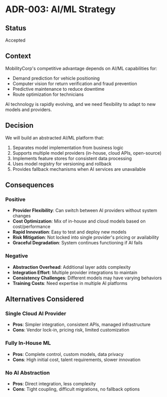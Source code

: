 # ADR-003: AI/ML Strategy

## Status
Accepted

## Context
MobilityCorp's competitive advantage depends on AI/ML capabilities for:
- Demand prediction for vehicle positioning
- Computer vision for return verification and fraud prevention
- Predictive maintenance to reduce downtime
- Route optimization for technicians

AI technology is rapidly evolving, and we need flexibility to adapt to new models and providers.

## Decision
We will build an abstracted AI/ML platform that:
1. Separates model implementation from business logic
2. Supports multiple model providers (in-house, cloud APIs, open-source)
3. Implements feature stores for consistent data processing
4. Uses model registry for versioning and rollback
5. Provides fallback mechanisms when AI services are unavailable

## Consequences

### Positive
- **Provider Flexibility**: Can switch between AI providers without system changes
- **Cost Optimization**: Mix of in-house and cloud models based on cost/performance
- **Rapid Innovation**: Easy to test and deploy new models
- **Risk Mitigation**: Not locked into single provider's pricing or availability
- **Graceful Degradation**: System continues functioning if AI fails

### Negative
- **Abstraction Overhead**: Additional layer adds complexity
- **Integration Effort**: Multiple provider integrations to maintain
- **Consistency Challenges**: Different models may have varying behaviors
- **Training Costs**: Need expertise in multiple AI platforms

## Alternatives Considered

### Single Cloud AI Provider
- **Pros**: Simpler integration, consistent APIs, managed infrastructure
- **Cons**: Vendor lock-in, pricing risk, limited customization

### Fully In-House ML
- **Pros**: Complete control, custom models, data privacy
- **Cons**: High initial cost, talent requirements, slower innovation

### No AI Abstraction
- **Pros**: Direct integration, less complexity
- **Cons**: Tight coupling, difficult migrations, no fallback options

